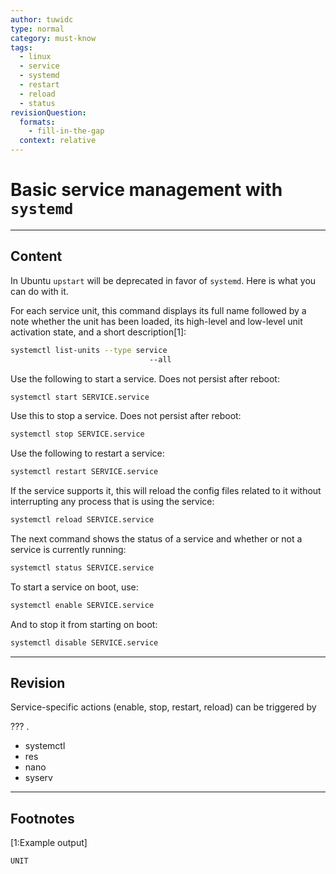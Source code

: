 ```yaml
---
author: tuwidc
type: normal
category: must-know
tags:
  - linux
  - service
  - systemd
  - restart
  - reload
  - status
revisionQuestion:
  formats:
    - fill-in-the-gap
  context: relative
---
```


# Basic service management with `systemd`


---

## Content

In Ubuntu `upstart` will be deprecated in favor of `systemd`. Here is what you can do with it.

For each service unit, this command displays its full name followed by a note whether the unit has been loaded, its high-level and low-level unit activation state, and a short description[1]:

```bash
systemctl list-units --type service
                               --all

```

Use the following to start a service. Does not persist after reboot:

```bash
systemctl start SERVICE.service
```

Use this to stop a service. Does not persist after reboot:

```bash
systemctl stop SERVICE.service
```

Use the following to restart a service:

```bash
systemctl restart SERVICE.service
```

If the service supports it, this will reload the config files related to it without interrupting any process that is using the service:

```bash
systemctl reload SERVICE.service
```

The next command shows the status of a service and whether or not a service is currently running:

```bash
systemctl status SERVICE.service
```

To start a service on boot, use:

```bash
systemctl enable SERVICE.service
```

And to stop it from starting on boot:

```bash
systemctl disable SERVICE.service
```


---

## Revision

Service-specific actions (enable, stop, restart, reload) can be triggered by 

??? .

- systemctl
- res
- nano
- syserv


---

## Footnotes

[1:Example output]

```plain-text
UNIT
```
